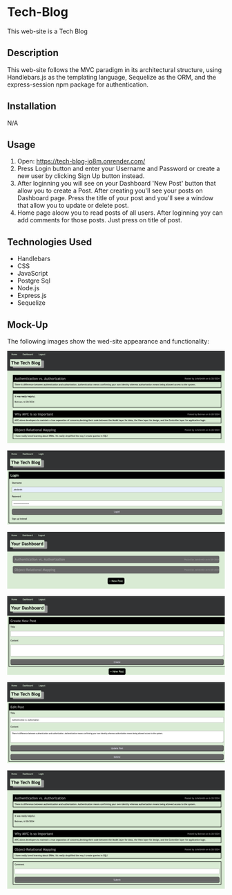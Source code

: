 # Tech-Blog
This web-site is a Tech Blog

## Description
This web-site follows the MVC paradigm in its architectural structure, using Handlebars.js as the templating language, Sequelize as the ORM, and the express-session npm package for authentication.

## Installation
N/A

## Usage
1. Open:  https://tech-blog-jo8m.onrender.com/ 
2. Press Login button and enter your Username and Password or create a new user by clicking Sign Up button instead.
3. After loginning you will see on your Dashboard 'New Post' button that allow you to create a Post. After creating you'll see your posts on Dashboard page.
Press the title of your post and you'll see a window that allow you to update or delete post.
4. Home page aloow you to read posts of all users. After loginning yoy can add comments for those posts. Just press on title of post.


## Technologies Used
- Handlebars
- CSS
- JavaScript
- Postgre Sql
- Node.js
- Express.js
- Sequelize

## Mock-Up
The following images show the wed-site appearance and functionality:

![Getting Started](./public/mock-up/mock_up_home.png)

![Getting Started](./public/mock-up/mock_up_login.png)

![Getting Started](./public/mock-up/mock_up_dashboard.png)

![Getting Started](./public/mock-up/mock_up_new_post.png)

![Getting Started](./public/mock-up/mock_up_edit_post.png)

![Getting Started](./public/mock-up/mock_up_comment.png)

